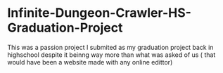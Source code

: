 # Infinite-Dungeon-Crawler-HS-Graduation-Project

This was a passion project I submited as my graduation project back in highschool despite it beinng way more than what was asked of us ( that would have been a website made with any online edittor)
